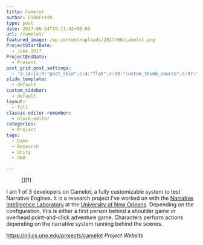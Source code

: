 ```yaml
---
title: Camelot
author: ETdoFresh
type: post
date: 2017-06-24T19:11:42+00:00
url: /camelot/
featured_image: /wp-content/uploads/2017/06/camelot.png
ProjectStartDate:
  - June 2017
ProjectEndDate:
  - Present
post_grid_post_settings:
  - 'a:14:{s:9:"post_skin";s:4:"flat";s:19:"custom_thumb_source";s:97:"https://www.etdofresh.com/wp-content/plugins/post-grid/assets/frontend/css/images/placeholder.png";s:16:"thumb_custom_url";s:0:"";s:17:"font_awesome_icon";s:0:"";s:23:"font_awesome_icon_color";s:0:"";s:22:"font_awesome_icon_size";s:0:"";s:17:"custom_youtube_id";s:0:"";s:15:"custom_vimeo_id";s:0:"";s:21:"custom_dailymotion_id";s:0:"";s:14:"custom_mp3_url";s:0:"";s:20:"custom_soundcloud_id";s:0:"";s:16:"custom_video_MP4";s:0:"";s:16:"custom_video_OGV";s:0:"";s:17:"custom_video_WEBM";s:0:"";}'
slide_template:
  - default
custom_sidebar:
  - default
layout:
  - full
classic-editor-remember:
  - block-editor
categories:
  - Project
tags:
  - Game
  - Research
  - Unity
  - UNO

---
```

 <figure class="wp-block-image">[<img src="https://www.etdofresh.com/wp-content/uploads/2017/06/camelot-1024x804.png" alt="" class="wp-image-1760" srcset="http://localhost/wp-content/uploads/2017/06/camelot-1024x804.png 1024w, http://localhost/wp-content/uploads/2017/06/camelot-300x236.png 300w, http://localhost/wp-content/uploads/2017/06/camelot-768x603.png 768w, http://localhost/wp-content/uploads/2017/06/camelot-1080x848.png 1080w, http://localhost/wp-content/uploads/2017/06/camelot.png 1375w" sizes="(max-width: 1024px) 100vw, 1024px" />][1]</figure> 

<p class="SoftwareDescription">
  I am 1 of 3 developers on Camelot, a fully customizable system to test Narrative Engines. It is a research project I've worked on with the <a href="https://nil.cs.uno.edu/projects/" target="_blank" rel="noreferrer noopener">Narrative Intelligence Laboratory</a> at the <a href="http://www.uno.edu/" target="_blank" rel="noreferrer noopener">University of New Orleans</a>. Depending on the configuration, this is either a first person behind a shoulder game or overhead point-and-click adventure game. Characters perform actions depending on the narrative system running behind the scenes.
</p>

<p class="SoftwareLink">
  <a rel="noreferrer noopener" aria-label="https://nil.cs.uno.edu/projects/camelot (opens in a new tab)" href="https://nil.cs.uno.edu/projects/camelot" target="_blank">https://nil.cs.uno.edu/projects/camelot</a> <em>Project Website</em>
</p><figure class="wp-block-embed-youtube wp-block-embed is-type-video is-provider-youtube wp-embed-aspect-16-9 wp-has-aspect-ratio">

<div class="wp-block-embed__wrapper">
  <span class="embed-youtube" style="text-align:center; display: block;"></span>
</div></figure>

 [1]: https://www.etdofresh.com/wp-content/uploads/2017/06/camelot.png